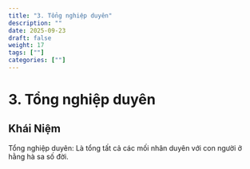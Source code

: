 ```yaml
---
title: "3. Tổng nghiệp duyên"
description: ""
date: 2025-09-23
draft: false
weight: 17
tags: [""]
categories: [""]
---
```


# 3. Tổng nghiệp duyên

<!-- **Mã khái niệm:** NT0502  
**Nhóm:** V. Phương pháp -->

## Khái Niệm

Tổng nghiệp duyên: Là tổng tất cả các mối nhân duyên với con người ở hằng hà sa số đời.




